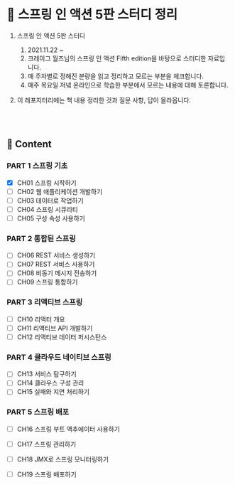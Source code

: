 # 🌱 스프링 인 액션 5판 스터디 정리 

1. 스프링 인 액션 5판 스터디 
    1. 2021.11.22 ~ 
    2. 크레이그 월즈님의 스프링 인 액션 Fifth edition을 바탕으로 스터디한 자료입니다.
    3. 매 주차별로 정해진 분량을 읽고 정리하고 모르는 부분을 체크합니다.
    4. 매주 목요일 저녘 온라인으로 학습한 부분에서 모르는 내용에 대해 토론합니다.

2. 이 레포지터리에는 책 내용 정리한 것과 질문 사항, 답이 올라옵니다.

<br/>
<br/>

## :bookmark: Content
### PART 1 스프링 기초 
- [x] CH01 스프링 시작하기
- [ ] CH02 웹 애플리케이션 개발하기
- [ ] CH03 데이터로 작업하기  
- [ ] CH04 스프링 시큐리티
- [ ] CH05 구성 속성 사용하기
### PART 2 통합된 스프링
- [ ] CH06 REST 서비스 생성하기
- [ ] CH07 REST 서비스 사용하기
- [ ] CH08 비동기 메시지 전송하기
- [ ] CH09 스프링 통합하기
### PART 3 리액티브 스프링 
- [ ] CH10 리액터 개요
- [ ] CH11 리액티브 API 개발하기
- [ ] CH12 리액티브 데이터 퍼시스턴스
### PART 4 클라우드 네이티브 스프링
- [ ] CH13 서비스 탐구하기
- [ ] CH14 클라우스 구성 관리
- [ ] CH15 실패와 지연 처리하기
### PART 5 스프링 배포
- [ ] CH16 스프링 부트 액추에이터 사용하기
- [ ] CH17 스프링 관리하기
- [ ] CH18 JMX로 스프링 모니터링하기
- [ ] CH19 스프링 배포하기


